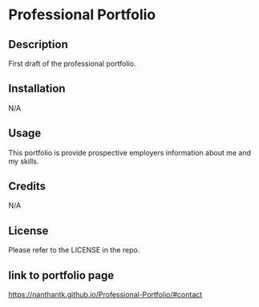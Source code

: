 # Professional Portfolio

## Description

First draft of the professional portfolio.

## Installation

N/A

## Usage

This portfolio is provide prospective employers information about me and my skills.


## Credits

N/A

## License

Please refer to the LICENSE in the repo.

## link to portfolio page
https://nanthantk.github.io/Professional-Portfolio/#contact
